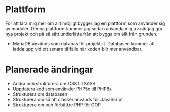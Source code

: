 # Plattform
För att lära mig mer om allt möjligt bygger jag en plattform som använder sig av moduler. Denna plattform kommer jag sedan använda mig av när jag gör nya projekt och på så sätt underlätta från att bygga om allt från grunden.

* MariaDB används som databas för projektet. Databasen kommer att ladda upp vid ett senare tillfälle när koden blir mer användbar. 

# Planerade ändringar
* Ändra och strukturera om CSS till SASS
* Uppdatera kod som använder PHP5x till PHP8x
* Strukturera om databasen
* Strukturera om så att classer används för JavaScript
* Strukturera om och förbättre PHP för OOP
